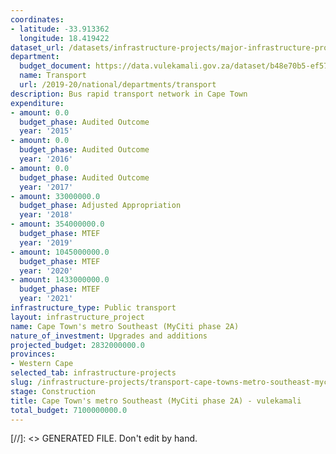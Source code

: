 ```yaml
---
coordinates:
- latitude: -33.913362
  longitude: 18.419422
dataset_url: /datasets/infrastructure-projects/major-infrastructure-projects-by-national-departments
department:
  budget_document: https://data.vulekamali.gov.za/dataset/b48e70b5-ef57-4005-882d-882d3982e5b5/resource/7476dc34-0845-422d-ba0e-d3102ff274cf/download/vote-35-transport.pdf
  name: Transport
  url: /2019-20/national/departments/transport
description: Bus rapid transport network in Cape Town
expenditure:
- amount: 0.0
  budget_phase: Audited Outcome
  year: '2015'
- amount: 0.0
  budget_phase: Audited Outcome
  year: '2016'
- amount: 0.0
  budget_phase: Audited Outcome
  year: '2017'
- amount: 33000000.0
  budget_phase: Adjusted Appropriation
  year: '2018'
- amount: 354000000.0
  budget_phase: MTEF
  year: '2019'
- amount: 1045000000.0
  budget_phase: MTEF
  year: '2020'
- amount: 1433000000.0
  budget_phase: MTEF
  year: '2021'
infrastructure_type: Public transport
layout: infrastructure_project
name: Cape Town's metro Southeast (MyCiti phase 2A)
nature_of_investment: Upgrades and additions
projected_budget: 2832000000.0
provinces:
- Western Cape
selected_tab: infrastructure-projects
slug: /infrastructure-projects/transport-cape-towns-metro-southeast-myciti-phase-2a
stage: Construction
title: Cape Town's metro Southeast (MyCiti phase 2A) - vulekamali
total_budget: 7100000000.0
---
```

[//]: <> GENERATED FILE. Don't edit by hand.